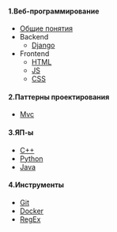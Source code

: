 #### 1.Веб-программирование
 + [Общие понятия](./Web/ABOUTWEB.md)
 + Backend
    + [Django](./Web/Backend/DJANGO.md)
 + Frontend  
    + [HTML](./Web/Frontend/HTML.md) 
    + [JS](./Web/Frontend/JS.md)
    + [CSS](./Web/Frontend/CSS.md)
#### 2.Паттерны проектирования
 + [Mvc](./Patterns/MVC.md)
#### 3.ЯП-ы
 + [C++](./Languages/C++.md)
 + [Python](./Languages/PYTHON.md)
 + [Java](./Languages/JAVA.md)
#### 4.Инструменты
 + [Git](./Tools/GIT.md)
 + [Docker](./Tools/DOCKER.md)
 + [RegEx](./Tools/REGEX.md)